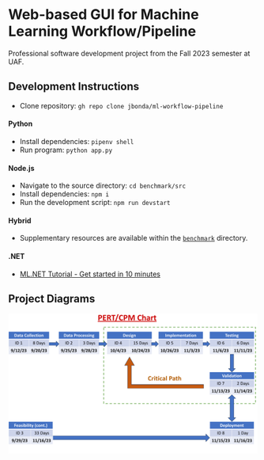 # Web-based GUI for Machine Learning Workflow/Pipeline

Professional software development project from the Fall 2023 semester at UAF.

## Development Instructions

- Clone repository: `gh repo clone jbonda/ml-workflow-pipeline`

#### Python

- Install dependencies: `pipenv shell`
- Run program: `python app.py`

#### Node.js

- Navigate to the source directory: `cd benchmark/src`
- Install dependencies: `npm i`
- Run the development script: `npm run devstart`

#### Hybrid

- Supplementary resources are available within the [`benchmark`](https://github.com/jbonda/ml-workflow-pipeline/tree/main/benchmark) directory.

#### .NET

- [ML.NET Tutorial - Get started in 10 minutes](https://dotnet.microsoft.com/en-us/learn/ml-dotnet/get-started-tutorial/intro)

## Project Diagrams

![PERT/CPM Chart](docs/PERT_CPM_Chart.svg)
